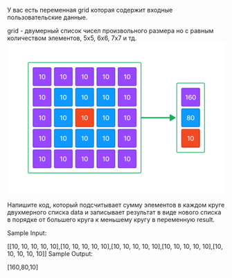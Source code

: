 У вас есть переменная grid которая содержит входные пользовательские данные.

grid - двумерный список чисел произвольного размера но с равным количеством элементов, 5x5, 6x6, 7x7 и тд.
![alt text](image-1.png)

Напишите код, который подсчитывает сумму элементов в каждом круге двухмерного списка data и записывает результат в виде нового списка в порядке от большего круга к меньшему кругу в переменную result.

Sample Input:

[[10, 10, 10, 10, 10],[10, 10, 10, 10, 10],[10, 10, 10, 10, 10],[10, 10, 10, 10, 10],[10, 10, 10, 10, 10]]
Sample Output:

[160,80,10]
